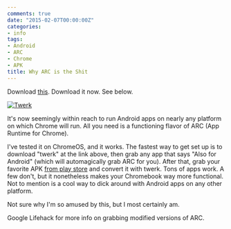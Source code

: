 ```yaml
---
comments: true
date: "2015-02-07T00:00:00Z"
categories:
- info
tags:
- Android
- ARC
- Chrome
- APK
title: Why ARC is the Shit
---
```


Download [this][1]. Download it now. See below.

[![Twerk](/img/2015/ARC/t_twerk.webp)](/img/2015/ARC/twerk.webp)

It's now seemingly within reach to run Android apps on nearly any
platform on which Chrome will run. All you need is a functioning flavor
of ARC (App Runtime for Chrome).

I've tested it on ChromeOS, and it works. The fastest way to get set up
is to download "twerk" at the link above, then grab any app that says
"Also for Android" (which will automagically grab ARC for you). After
that, grab your favorite APK [from play store][2] and convert it with
twerk. Tons of apps work. A few don't, but it nonetheless makes your
Chromebook way more functional. Not to mention is a cool way to dick
around with Android apps on any other platform.

Not sure why I'm so amused by this, but I most certainly am.

Google Lifehack for more info on grabbing modified versions of ARC.

[1]: https://chrome.google.com/webstore/detail/twerk/jhdnjmjhmfihbfjdgmnappnoaehnhiaf?hl=en
[2]: http://apps.evozi.com/apk-downloader/
